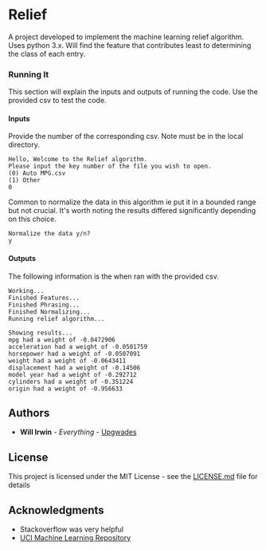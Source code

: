 # Relief

A project developed to implement the machine learning relief algorithm. Uses python 3.x. Will find the feature that contributes least to determining the class of each entry.

### Running It

This section will explain the inputs and outputs of running the code. Use the provided csv to test the code.

#### Inputs

Provide the number of the corresponding csv. Note must be in the local directory.

```
Hello, Welcome to the Relief algorithm.
Please input the key number of the file you wish to open.
(0) Auto MPG.csv
(1) Other
0
```

Common to normalize the data in this algorithm ie put it in a bounded range but not crucial. It's worth noting the results differed significantly depending on this choice.

```
Normalize the data y/n?
y
```

#### Outputs

The following information is the when ran with the provided csv.

```
Working...
Finished Features...
Finished Phrasing...
Finished Normalizing...
Running relief algorithm...

Showing results...
mpg had a weight of -0.0472906
acceleration had a weight of -0.0501759
horsepower had a weight of -0.0507091
weight had a weight of -0.0643411
displacement had a weight of -0.14506
model year had a weight of -0.292712
cylinders had a weight of -0.351224
origin had a weight of -0.956633
```

## Authors

* **Will Irwin** - *Everything* - [Upgwades](https://github.com/Upgwades)

## License

This project is licensed under the MIT License - see the [LICENSE.md](LICENSE.md) file for details

## Acknowledgments

* Stackoverflow was very helpful
* [UCI Machine Learning Repository](https://archive.ics.uci.edu/ml/datasets.html)
